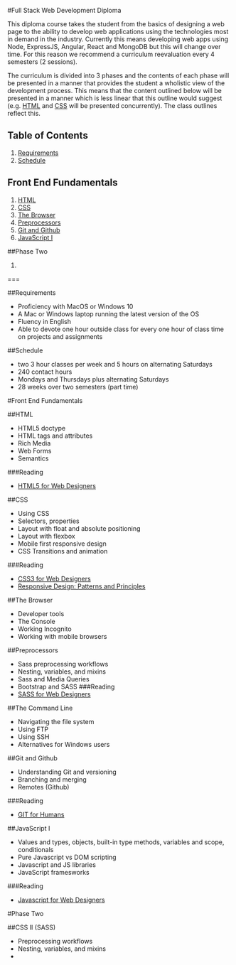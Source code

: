 #Full Stack Web Development Diploma

This diploma course takes the student from the basics of designing a web page to the ability to develop web applications using the technologies most in demand in the industry. Currently this means developing web apps using Node, ExpressJS, Angular, React and MongoDB but this will change over time. For this reason we recommend a curriculum reevaluation every 4 semesters (2 sessions).

The curriculum is divided into 3 phases and the contents of each phase will be presented in a manner that provides the student a wholistic view of the development process. This means that the content outlined below will be presented in a manner which is less linear that this outline would suggest (e.g. [HTML](#html) and [CSS](#css) will be presented concurrently). The class outlines reflect this.

## Table of Contents

1. [Requirements](#requirements)
1. [Schedule](#schedule)

## Front End Fundamentals
1. [HTML](#html)
2. [CSS](#css)
3. [The Browser](#the-browser)
3. [Preprocessors](#preprocessors)
3. [Git and Github](#git-and-github)
3. [JavaScript I](#javascript-i)

##Phase Two
1. []()

===

##Requirements
- Proficiency with MacOS or Windows 10
- A Mac or Windows laptop running the latest version of the OS
- Fluency in English
- Able to devote one hour outside class for every one hour of class time on projects and assignments

##Schedule
- two 3 hour classes per week and 5 hours on alternating Saturdays
- 240 contact hours
- Mondays and Thursdays plus alternating Saturdays
- 28 weeks over two semesters (part time)

#Front End Fundamentals

##HTML
- HTML5 doctype 
- HTML tags and attributes
- Rich Media
- Web Forms
- Semantics

###Reading
- [HTML5 for Web Designers](https://abookapart.com/products/html5-for-web-designers)

##CSS
- Using CSS
- Selectors, properties
- Layout with float and absolute positioning
- Layout with flexbox
- Mobile first responsive design
- CSS Transitions and animation

###Reading
- [CSS3 for Web Designers](https://abookapart.com/products/css3-for-web-designers)
- [Responsive Design: Patterns and Principles](https://abookapart.com/products/responsive-design-patterns-principles)


##The Browser
- Developer tools
- The Console
- Working Incognito
- Working with mobile browsers

##Preprocessors
- Sass preprocessing workflows
- Nesting, variables, and mixins
- Sass and Media Queries
- Bootstrap and SASS
###Reading
- [SASS for Web Designers](https://abookapart.com/products/sass-for-web-designers)

##The Command Line
- Navigating the file system
- Using FTP
- Using SSH
- Alternatives for Windows users

##Git and Github
- Understanding Git and versioning
- Branching and merging
- Remotes (Github)

###Reading
- [GIT for Humans](https://abookapart.com/products/git-for-humans)

##JavaScript I
- Values and types, objects, built-in type methods, variables and scope, conditionals
- Pure Javascript vs DOM scripting
- Javascript and JS libraries
- JavaScript framesworks

###Reading
- [Javascript for Web Designers](https://abookapart.com/products/javascript-for-web-designers)



#Phase Two

##CSS II (SASS)
- Preprocessing workflows
- Nesting, variables, and mixins
- 
